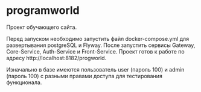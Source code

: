 # programworld
Проект обучающего сайта.

Перед запуском необходимо запустить файл docker-compose.yml для развертывания postgreSQL и Flyway. После запустить сервисы Gateway, Core-Service, Auth-Service 
и Front-Service. Проект готов к работе по адресу http://localhost:8182/progworld. 

Изначально в базе имеются пользователь user (пароль 100) и admin (пароль 100) с разными правами доступа для тестирования функционала.
